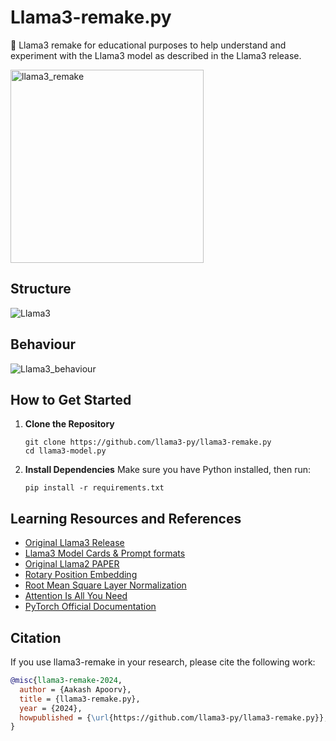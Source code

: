 # Llama3-remake.py
🚀 Llama3 remake for educational purposes to help understand and experiment with the Llama3 model as described in the Llama3 release.

<img width="309" alt="llama3_remake" src="https://github.com/llama3-py/llama3-remake.py/assets/5700430/d494ce39-57af-4591-89a1-ec73e81843b2">


## Structure 

![Llama3](https://github.com/llama3-py/llama3-model.py/assets/5700430/c5cd7482-2fb8-4503-a6fa-57bc9ac8aad1)

## Behaviour 

![Llama3_behaviour](https://github.com/llama3-py/llama3-model.py/assets/5700430/377ba33b-186b-417d-aee6-fdb2c2738082)


## How to Get Started

1. **Clone the Repository**
   ```
   git clone https://github.com/llama3-py/llama3-remake.py
   cd llama3-model.py
   ```

2. **Install Dependencies**
   Make sure you have Python installed, then run:
   ```
   pip install -r requirements.txt
   ```

   
## Learning Resources and References 

- [Original Llama3 Release](https://ai.meta.com/blog/meta-llama-3/)
- [Llama3 Model Cards & Prompt formats](https://llama.meta.com/docs/model-cards-and-prompt-formats)
- [Original Llama2 PAPER](https://arxiv.org/abs/2307.09288)
- [Rotary Position Embedding](https://arxiv.org/abs/2104.09864)
- [Root Mean Square Layer Normalization](https://arxiv.org/abs/1910.07467)
- [Attention Is All You Need](https://arxiv.org/abs/1706.03762)
- [PyTorch Official Documentation](https://pytorch.org/docs/stable/index.html)

## Citation

If you use llama3-remake in your research, please cite the following work:

```bibtex
@misc{llama3-remake-2024,
  author = {Aakash Apoorv},
  title = {llama3-remake.py},
  year = {2024},
  howpublished = {\url{https://github.com/llama3-py/llama3-remake.py}},
}
```
